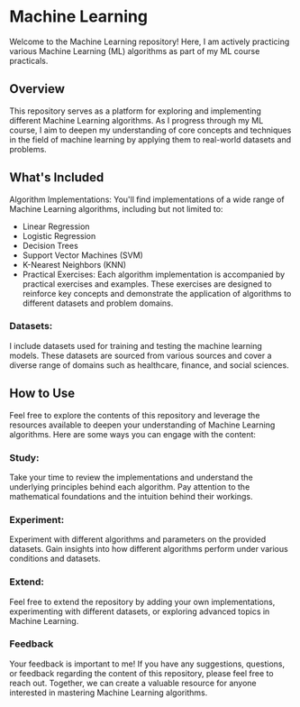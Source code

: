 # Machine Learning
Welcome to the Machine Learning repository! Here, I am actively practicing various Machine Learning (ML) algorithms as part of my ML course practicals.

## Overview
This repository serves as a platform for exploring and implementing different Machine Learning algorithms. As I progress through my ML course, I aim to deepen my understanding of core concepts and techniques in the field of machine learning by applying them to real-world datasets and problems.

## What's Included
Algorithm Implementations: You'll find implementations of a wide range of Machine Learning algorithms, including but not limited to:
* Linear Regression
* Logistic Regression
* Decision Trees
* Support Vector Machines (SVM)
* K-Nearest Neighbors (KNN)
* Practical Exercises: Each algorithm implementation is accompanied by practical exercises and examples. These exercises are designed to reinforce key concepts and demonstrate the application of algorithms to different datasets and problem domains.

### Datasets:
I include datasets used for training and testing the machine learning models. These datasets are sourced from various sources and cover a diverse range of domains such as healthcare, finance, and social sciences.

## How to Use
Feel free to explore the contents of this repository and leverage the resources available to deepen your understanding of Machine Learning algorithms. Here are some ways you can engage with the content:

### Study: 
Take your time to review the implementations and understand the underlying principles behind each algorithm. Pay attention to the mathematical foundations and the intuition behind their workings.

### Experiment: 
Experiment with different algorithms and parameters on the provided datasets. Gain insights into how different algorithms perform under various conditions and datasets.

### Extend:
Feel free to extend the repository by adding your own implementations, experimenting with different datasets, or exploring advanced topics in Machine Learning.

### Feedback
Your feedback is important to me! If you have any suggestions, questions, or feedback regarding the content of this repository, please feel free to reach out. Together, we can create a valuable resource for anyone interested in mastering Machine Learning algorithms.

